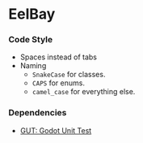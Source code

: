 # EelBay

### Code Style

- Spaces instead of tabs
- Naming
    - `SnakeCase` for classes.
    - `CAPS` for enums.
    - `camel_case` for everything else.

### Dependencies

- [GUT: Godot Unit Test](https://github.com/bitwes/Gut)